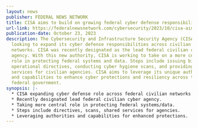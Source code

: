 ```yaml
---
layout: news
publisher: FEDERAL NEWS NETWORK
title: CISA aims to build on growing federal cyber defense responsibilities
url-link: https://federalnewsnetwork.com/cybersecurity/2023/10/cisa-aims-to-build-on-growing-federal-cyber-defense-responsibilities/
publication-date: October 23, 2023
description: The Cybersecurity and Infrastructure Security Agency (CISA) is
  looking to expand its cyber defense responsibilities across civilian federal
  networks. CISA was recently designated as the lead federal civilian cyber
  agency. With this new authority, CISA is working to take on a more central
  role in protecting federal systems and data. Steps include issuing binding
  operational directives, conducting cyber hygiene scans, and providing shared
  services for civilian agencies. CISA aims to leverage its unique authorities
  and capabilities to enhance cyber protections and resiliency across the
  federal government.
synopsis: |-
  * CISA expanding cyber defense role across federal civilian networks.
  * Recently designated lead federal civilian cyber agency.
  * Taking more central role in protecting federal systems/data.
  * Steps include directives, scans, shared services for agencies.
  * Leveraging authorities and capabilities for enhanced protections.
---
```

